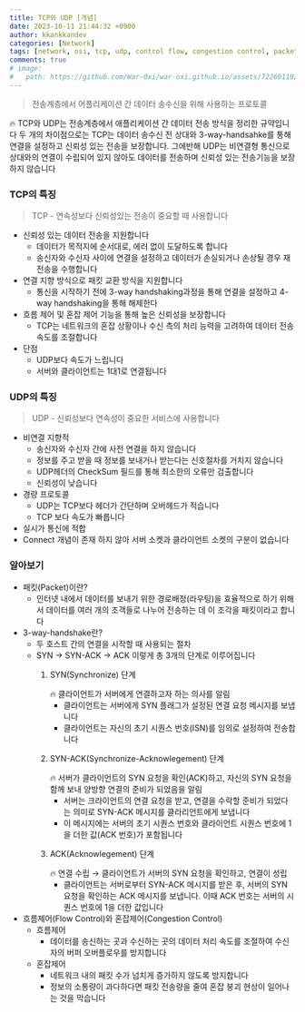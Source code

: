 ```yaml
---
title: TCP와 UDP [개념]
date: 2023-10-11 21:44:32 +0900
author: kkankkandev
categories: [Network]
tags: [network, osi, tcp, udp, control flow, congestion control, packet]     # TAG names should always be lowercase
comments: true
# image:
#   path: https://github.com/War-Oxi/war-oxi.github.io/assets/72260110/fce002d4-2ca7-4d74-9990-6b3da63d41f5
---
```


> 전송계층에서 어플리케이션 간 데이터 송수신을 위해 사용하는 프로토콜
> 

<aside>
🔥 TCP와 UDP는 전송계층에서 애플리케이션 간 데이터 전송 방식을 정리한 규약입니다
두 개의 차이점으로는 TCP는 데이터 송수신 전 상대와 3-way-handsahke를 통해 연결을 설정하고 신뢰성 있는 전송을 보장합니다. 그에반해 UDP는 비연결형 통신으로 상대와의 연결이 수립되어 있지 않아도 데이터를 전송하며 신뢰성 있는 전송기능을 보장하지 않습니다

</aside>

### TCP의 특징

> TCP - 연속성보다 신뢰성있는 전송이 중요할 때 사용합니다
> 
- 신뢰성 있는 데이터 전송을 지원합니다
    - 데이터가 목적지에 순서대로, 에러 없이 도달하도록 합니다
    - 송신자와 수신자 사이에 연결을 설정하고 데이터가 손실되거나 손상될 경우 재전송을 수행합니다
- 연결 지향 방식으로 패킷 교환 방식을 지원합니다
    - 통신을 시작하기 전에 3-way handshaking과정을 통해 연결을 설정하고 4-way handshaking을 통해 해제한다
- 흐름 제어 및 혼잡 제어 기능을 통해 높은 신뢰성을 보장합니다
    - TCP는 네트워크의 혼잡 상황이나 수신 측의 처리 능력을 고려하여 데이터 전송 속도를 조절합니다
- 단점
    - UDP보다 속도가 느립니다
    - 서버와 클라이언트는 1대1로 연결됩니다

### UDP의 특징

> UDP - 신뢰성보다 연속성이 중요한 서비스에 사용합니다
> 
- 비연결 지향적
    - 송신자와 수신자 간에 사전 연결을 하지 않습니다
    - 정보를 주고 받을 때 정보를 보내거나 받는다는 신호절차를 거치지 않습니다
    - UDP헤더의 CheckSum 필드를 통해 최소한의 오류만 검출합니다
    - 신뢰성이 낮습니다
- 경량 프로토콜
    - UDP는 TCP보다 헤더가 간단하며 오버헤드가 적습니다
    - TCP 보다 속도가 빠릅니다
- 실시가 통신에 적합
- Connect 개념이 존재 하지 않아 서버 소켓과 클라이언트 소켓의 구분이 없습니다

### 알아보기

- 패킷(Packet)이란?
    - 인터넷 내에서 데이터를 보내기 위한 경로배정(라우팅)을 효율적으로 하기 위해서 데이터를 여러 개의 조객들로 나누어 전송하는 데 이 조각을 패킷이라고 합니다
- 3-way-handshake란?
    - 두 호스트 간의 연결을 시작할 때 사용되는 절차
    - SYN → SYN-ACK → ACK 이렇게 총 3개의 단계로 이루어집니다
        1. SYN(Synchronize) 단계
            
            <aside>
            🔥 클라이언트가 서버에게 연결하고자 하는 의사를 알림
            
            </aside>
            
            - 클라이언트는 서버에게 SYN 플래그가 설정된 연결 요청 메시지를 보냅니다
            - 클라이언트는 자신의 초기 시퀀스 번호(ISN)를 임의로 설정하여 전송합니다
        2. SYN-ACK(Synchronize-Acknowlegement) 단계
            
            <aside>
            🔥 서버가 클라이언트의 SYN 요청을 확인(ACK)하고, 자신의 SYN 요청을 함께 보내 양방향 연결의 준비가 되었음을 알림
            
            </aside>
            
            - 서버는 크라이언트의 연결 요청을 받고, 연결을 수락할 준비가 되었다는 의미로 SYN-ACK 메시지를 클라리언트에게 보냅니다
            - 이 메시지에는 서버의 초기 시퀀스 번호와 클라이언트 시퀀스 번호에 1을 더한 값(ACK 번호)가 포함됩니다
        3. ACK(Acknowlegement) 단계
            
            <aside>
            🔥 연결 수립 → 클라이언트가 서버의 SYN 요청을 확인하고, 연결이 성립
            
            </aside>
            
            - 클라이언트는 서버로부터 SYN-ACK 메시지를 받은 후, 서버의 SYN 요청을 확인하는 ACK 메시지를 보냅니다. 이때 ACK 번호는 서버의 시퀀스 번호에 1을 더한 값입니다
- 흐름제어(Flow Control)와 혼잡제어(Congestion Control)
    - 흐름제어
        - 데이터를 송신하는 곳과 수신하는 곳의 데이터 처리 속도를 조절하여 수신자의 버퍼 오버플로우를 방지합니다
    - 혼잡제어
        - 네트워크 내의 패킷 수가 넘치게 증가하지 않도록 방지합니다
        - 정보의 소통량이 과다하다면 패킷 전송량을 줄여 혼잡 붕괴 현상이 일어나는 것을 막습니다